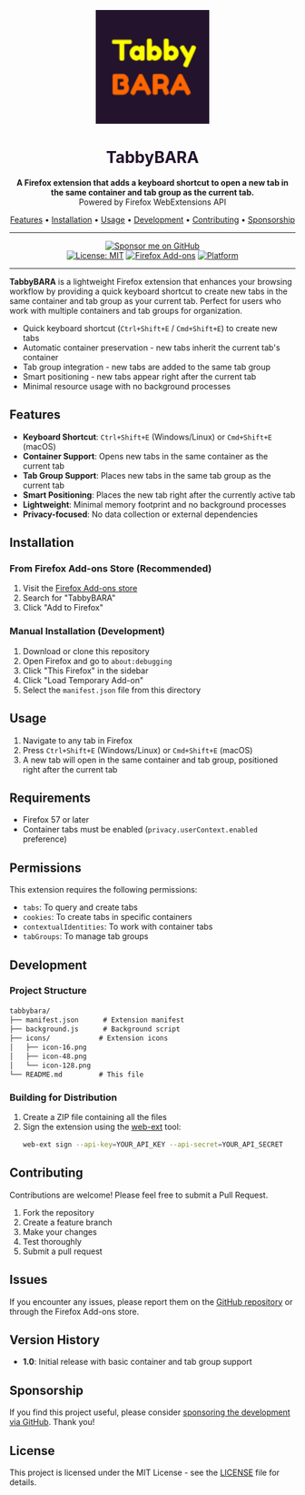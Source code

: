 <p align="center">
  <img src="assets/tabbybara-logo.png" alt="TabbyBARA logo" width="200" />
</p>

<h1 align="center" style="color:#23132d">
  TabbyBARA
</h1>

<p align="center">
  <strong>A Firefox extension that adds a keyboard shortcut to open a new tab in the same container and tab group as the current tab.</strong><br />
  Powered by Firefox WebExtensions API
</p>

<p align="center">
  <a href="#features">Features</a> •
  <a href="#installation">Installation</a> •
  <a href="#usage">Usage</a> •
  <a href="#development">Development</a> •
  <a href="#contributing">Contributing</a> •
  <a href="#sponsorship">Sponsorship</a>
</p>

---

<div align="center">

[![Sponsor me on GitHub](https://img.shields.io/badge/Sponsor-💖-pink?style=for-the-badge)](https://github.com/sponsors/maxskorr)  
[![License: MIT](https://img.shields.io/badge/License-MIT-blue.svg?style=for-the-badge)](https://opensource.org/licenses/MIT)
[![Firefox Add-ons](https://img.shields.io/badge/Firefox-Add--ons-orange.svg?style=for-the-badge)](https://addons.mozilla.org/)
[![Platform](https://img.shields.io/badge/Platform-Firefox-lightgrey.svg?style=for-the-badge)](https://www.mozilla.org/firefox/)

</div>

---

**TabbyBARA** is a lightweight Firefox extension that enhances your browsing workflow by providing a quick keyboard shortcut to create new tabs in the same container and tab group as your current tab. Perfect for users who work with multiple containers and tab groups for organization.

* Quick keyboard shortcut (`Ctrl+Shift+E` / `Cmd+Shift+E`) to create new tabs
* Automatic container preservation - new tabs inherit the current tab's container
* Tab group integration - new tabs are added to the same tab group
* Smart positioning - new tabs appear right after the current tab
* Minimal resource usage with no background processes

## Features

* **Keyboard Shortcut**: `Ctrl+Shift+E` (Windows/Linux) or `Cmd+Shift+E` (macOS)
* **Container Support**: Opens new tabs in the same container as the current tab
* **Tab Group Support**: Places new tabs in the same tab group as the current tab
* **Smart Positioning**: Places the new tab right after the currently active tab
* **Lightweight**: Minimal memory footprint and no background processes
* **Privacy-focused**: No data collection or external dependencies

## Installation

### From Firefox Add-ons Store (Recommended)
1. Visit the [Firefox Add-ons store](https://addons.mozilla.org/)
2. Search for "TabbyBARA"
3. Click "Add to Firefox"

### Manual Installation (Development)
1. Download or clone this repository
2. Open Firefox and go to `about:debugging`
3. Click "This Firefox" in the sidebar
4. Click "Load Temporary Add-on"
5. Select the `manifest.json` file from this directory

## Usage

1. Navigate to any tab in Firefox
2. Press `Ctrl+Shift+E` (Windows/Linux) or `Cmd+Shift+E` (macOS)
3. A new tab will open in the same container and tab group, positioned right after the current tab

## Requirements

- Firefox 57 or later
- Container tabs must be enabled (`privacy.userContext.enabled` preference)

## Permissions

This extension requires the following permissions:
- `tabs`: To query and create tabs
- `cookies`: To create tabs in specific containers
- `contextualIdentities`: To work with container tabs
- `tabGroups`: To manage tab groups

## Development

### Project Structure
```
tabbybara/
├── manifest.json      # Extension manifest
├── background.js      # Background script
├── icons/            # Extension icons
│   ├── icon-16.png
│   ├── icon-48.png
│   └── icon-128.png
└── README.md         # This file
```

### Building for Distribution

1. Create a ZIP file containing all the files
2. Sign the extension using the [web-ext](https://github.com/mozilla/web-ext) tool:
   ```bash
   web-ext sign --api-key=YOUR_API_KEY --api-secret=YOUR_API_SECRET
   ```

## Contributing

Contributions are welcome! Please feel free to submit a Pull Request.

1. Fork the repository
2. Create a feature branch
3. Make your changes
4. Test thoroughly
5. Submit a pull request

## Issues

If you encounter any issues, please report them on the [GitHub repository](https://github.com/MultionLabs/TabbyBARA/issues) or through the Firefox Add-ons store.

## Version History

- **1.0**: Initial release with basic container and tab group support

## Sponsorship

If you find this project useful, please consider [sponsoring the development via GitHub](https://github.com/sponsors/maxskorr). Thank you!

## License

This project is licensed under the MIT License - see the [LICENSE](LICENSE) file for details.
